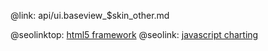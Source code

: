 @link: api/ui.baseview_$skin_other.md

@seolinktop: [html5 framework](https://webix.com)
@seolink: [javascript charting](https://webix.com/widget/charts/)